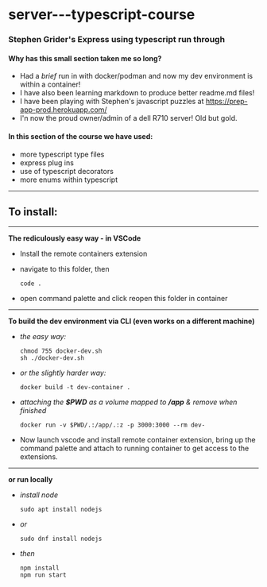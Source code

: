 # server---typescript-course
### Stephen Grider's Express using typescript run through  

#### Why has this small section taken me so long?
- Had a *brief* run in with docker/podman and now my dev environment is within a container!
- I have also been learning markdown to produce better readme.md files!
- I have been playing with Stephen's javascript puzzles at <https://prep-app-prod.herokuapp.com/>
- I'n now the proud owner/admin of a dell R710 server! Old but gold.


#### In this section of the course we have used:
- more typescript type files
- express plug ins
- use of typescript decorators
- more enums within typescript

---

## To install:

---

**The rediculously easy way - in VSCode**
- Install the remote containers extension
- navigate to this folder, then

   ```
   code .
   ```
- open command palette and click reopen this folder in container

---

**To build the dev environment via CLI (even works on a different machine)**

- *the easy way:*
  ```
  chmod 755 docker-dev.sh
  sh ./docker-dev.sh
  ```
- *or the slightly harder way:*
  ```
  docker build -t dev-container .
  ```
- *attaching the **$PWD** as a volume mapped to **/app** & remove when finished*
  ```
  docker run -v $PWD/.:/app/.:z -p 3000:3000 --rm dev-
  ```

- Now launch vscode and install remote container extension, bring up the command palette and attach to running container to get access to the extensions.

--- 
**or run locally**  
- *install node*
  ```
  sudo apt install nodejs
  ```
- *or*
  ```
  sudo dnf install nodejs
  ```
- *then*
  ```
  npm install
  npm run start
  ```

